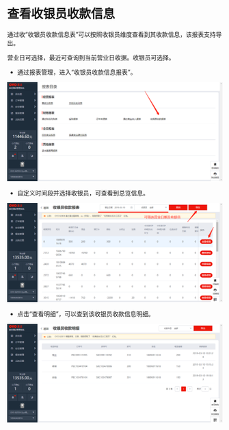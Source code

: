 # 查看收银员收款信息

通过收“收银员收款信息表”可以按照收银员维度查看到其收款信息，该报表支持导出。

营业日可选择，最近可查询到当前营业日收据。收银员可选择。

* 通过报表管理，进入“收银员收款信息报表”。

![](../../../.gitbook/assets/image%20%28382%29.png)

* 自定义时间段并选择收银员，可查看到总览信息。

![](../../../.gitbook/assets/image%20%28434%29.png)

* 点击“查看明细”，可以查到该收银员收款信息明细。

![](../../../.gitbook/assets/image%20%28307%29.png)

